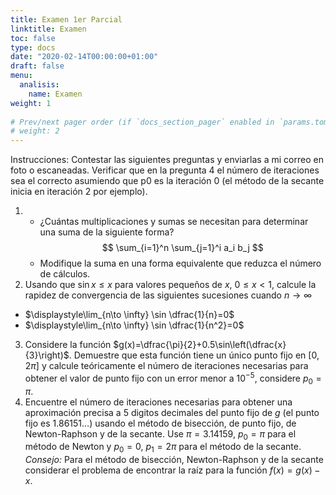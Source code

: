 ```yaml
---
title: Examen 1er Parcial
linktitle: Examen
toc: false
type: docs
date: "2020-02-14T00:00:00+01:00"
draft: false
menu:
  analisis:
    name: Examen
weight: 1
    
# Prev/next pager order (if `docs_section_pager` enabled in `params.toml`)
# weight: 2
---
```


Instrucciones: Contestar las siguientes preguntas y enviarlas a mi correo en foto o escaneadas. Verificar que en la pregunta 4 el número de iteraciones sea el correcto asumiendo que p0 es la iteración 0 (el método de la secante inicia en iteración 2 por ejemplo).

1. 
    * ¿Cuántas multiplicaciones y sumas se necesitan para determinar una suma de la siguiente forma?
$$
\sum_{i=1}^n \sum_{j=1}^i a_i b_j
$$
    * Modifique la suma en una forma equivalente que reduzca el número de cálculos.
2. Usando que $\sin x \leq x$ para valores pequeños de $x$, $0\leq x <1$, calcule la rapidez de convergencia de las siguientes sucesiones cuando $n\to \infty$
  * $\displaystyle\lim_{n\to \infty} \sin \dfrac{1}{n}=0$
  * $\displaystyle\lim_{n\to \infty} \sin \dfrac{1}{n^2}=0$
3. Considere la función $g(x)=\dfrac{\pi}{2}+0.5\sin\left(\dfrac{x}{3}\right)$. Demuestre que esta función tiene un único punto fijo en $[0,2\pi]$ y calcule teóricamente el número de iteraciones necesarias para obtener el valor de punto fijo con un error menor a $10^{-5}$, considere $p_0=\pi$.
4. Encuentre el número de iteraciones necesarias para obtener una aproximación precisa a 5 digitos decimales del punto fijo de $g$ (el punto fijo es $1.86151\dots$) usando el método de bisección, de punto fijo, de Newton-Raphson y de la secante. Use $\pi=3.14159$, $p_0=\pi$ para el método de Newton y $p_0=0$, $p_1=2\pi$ para el método de la secante.
*Consejo:* Para el método de bisección, Newton-Raphson y de la secante considerar el problema de encontrar la raíz para la función $f(x)=g(x)-x$.
